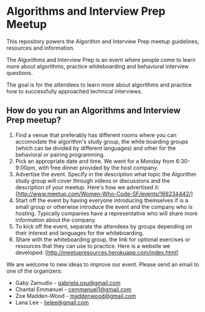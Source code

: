 Algorithms and Interview Prep Meetup
=====================================

This repository powers the Algorithm and Interview Prep meetup guidelines, resources and information.  

The Algorithms and Interview Prep is an event where people come to learn more about algorithms, practice whiteboarding and behavioral interview questions.  

The goal is for the attendees to learn more about algorithms and practice how to successfully approached technical interviews.

How do you run an Algorithms and Interview Prep meetup?
-------------------------------------------------------

1. Find a venue that preferably has different rooms where you can accomodate the algorithm's study group, the white boarding groups (which can be divided by different languages) and other for the behavioral or pairing programming.
2. Pick an appropriate date and time. We went for a Monday from 6:30-9:00pm, with free dinner provided by the host company.
3. Advertise the event. Specify in the description what topic the Algorithm study group will cover through videos or discussions and the description of your meetup.  Here's how we advertised it:  [http://www.meetup.com/Women-Who-Code-SF/events/168234442/]
4. Start off the event by having everyone introducing themselves if is a small group or otherwise introduce the event and the company who is hosting. Typically companies have a representative who will share more information about the company. 
5. To kick off the event, separate the attendees by groups depending on their interest and languages for the whiteboarding. 
6. Share with the whiteboarding group, the link for optional exercises or resources that they can use to practice.  Here is a website we developed:  [http://meetupresources.herokuapp.com/index.html]

We are welcome to new ideas to improve our event. Please send an email to one of the organizers:
+ Gaby Zamudio - gabriela.osu@gmail.com 
+ Chantal Emmanuel - cemmanuel1@gmail.com
+ Zoe Madden-Wood - maddenwood@gmail.com
+ Lana Lee - ljelee@gmail.com


